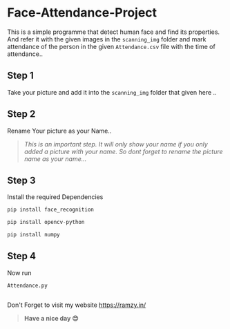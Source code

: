 # Face-Attendance-Project
This is a simple programme that detect human face and find its properties. 
And refer it with the given images in the `scanning_img` folder and mark attendance of the person in the given
`Attendance.csv` file with the time of attendance..

## Step 1
Take your picture and add it into the `scanning_img` folder that given here ..

## Step 2
Rename Your picture as your Name..


> _This is an important step. It will only show your name if you only added a picture with your name. So dont forget to rename the picture name as your name..._


## Step 3 
Install the required Dependencies 

~~~python
pip install face_recognition
~~~
~~~python
pip install opencv-python
~~~
~~~python
pip install numpy
~~~

## Step 4
Now run
~~~
Attendance.py
~~~

## 
Don't Forget to visit my website https://ramzy.in/

> **Have a nice day 😊**
